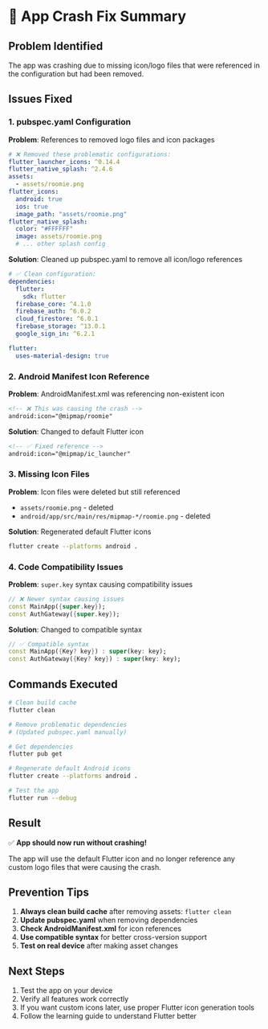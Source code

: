 # 🚨 App Crash Fix Summary

## Problem Identified
The app was crashing due to missing icon/logo files that were referenced in the configuration but had been removed.

## Issues Fixed

### 1. **pubspec.yaml Configuration**
**Problem**: References to removed logo files and icon packages
```yaml
# ❌ Removed these problematic configurations:
flutter_launcher_icons: ^0.14.4
flutter_native_splash: ^2.4.6
assets:
  - assets/roomie.png
flutter_icons:
  android: true
  ios: true
  image_path: "assets/roomie.png"
flutter_native_splash:
  color: "#FFFFFF"
  image: assets/roomie.png
  # ... other splash config
```

**Solution**: Cleaned up pubspec.yaml to remove all icon/logo references
```yaml
# ✅ Clean configuration:
dependencies:
  flutter:
    sdk: flutter
  firebase_core: ^4.1.0
  firebase_auth: ^6.0.2
  cloud_firestore: ^6.0.1
  firebase_storage: ^13.0.1
  google_sign_in: ^6.2.1

flutter:
  uses-material-design: true
```

### 2. **Android Manifest Icon Reference**
**Problem**: AndroidManifest.xml was referencing non-existent icon
```xml
<!-- ❌ This was causing the crash -->
android:icon="@mipmap/roomie"
```

**Solution**: Changed to default Flutter icon
```xml
<!-- ✅ Fixed reference -->
android:icon="@mipmap/ic_launcher"
```

### 3. **Missing Icon Files**
**Problem**: Icon files were deleted but still referenced
- `assets/roomie.png` - deleted
- `android/app/src/main/res/mipmap-*/roomie.png` - deleted

**Solution**: Regenerated default Flutter icons
```bash
flutter create --platforms android .
```

### 4. **Code Compatibility Issues**
**Problem**: `super.key` syntax causing compatibility issues
```dart
// ❌ Newer syntax causing issues
const MainApp({super.key});
const AuthGateway({super.key});
```

**Solution**: Changed to compatible syntax
```dart
// ✅ Compatible syntax
const MainApp({Key? key}) : super(key: key);
const AuthGateway({Key? key}) : super(key: key);
```

## Commands Executed
```bash
# Clean build cache
flutter clean

# Remove problematic dependencies
# (Updated pubspec.yaml manually)

# Get dependencies
flutter pub get

# Regenerate default Android icons
flutter create --platforms android .

# Test the app
flutter run --debug
```

## Result
✅ **App should now run without crashing!**

The app will use the default Flutter icon and no longer reference any custom logo files that were causing the crash.

## Prevention Tips
1. **Always clean build cache** after removing assets: `flutter clean`
2. **Update pubspec.yaml** when removing dependencies
3. **Check AndroidManifest.xml** for icon references
4. **Use compatible syntax** for better cross-version support
5. **Test on real device** after making asset changes

## Next Steps
1. Test the app on your device
2. Verify all features work correctly
3. If you want custom icons later, use proper Flutter icon generation tools
4. Follow the learning guide to understand Flutter better

